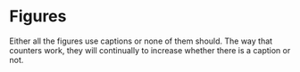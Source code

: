 # Figures

Either all the figures use captions or none of them should. The way that counters work, they will continually to increase whether there is a caption or not.
